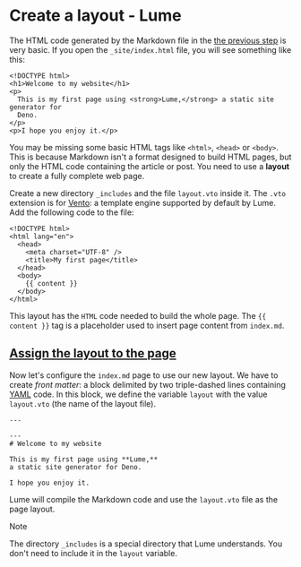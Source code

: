 # Create a layout - Lume
The HTML code generated by the Markdown file in the [the previous step](https://lume.land/docs/getting-started/your-first-page/) is very basic. If you open the `_site/index.html` file, you will see something like this:

```
<!DOCTYPE html>
<h1>Welcome to my website</h1>
<p>
  This is my first page using <strong>Lume,</strong> a static site generator for
  Deno.
</p>
<p>I hope you enjoy it.</p>

```


You may be missing some basic HTML tags like `<html>`, `<head>` or `<body>`. This is because Markdown isn't a format designed to build HTML pages, but only the HTML code containing the article or post. You need to use a **layout** to create a fully complete web page.

Create a new directory `_includes` and the file `layout.vto` inside it. The `.vto` extension is for [Vento](https://vento.js.org/): a template engine supported by default by Lume. Add the following code to the file:

```
<!DOCTYPE html>
<html lang="en">
  <head>
    <meta charset="UTF-8" />
    <title>My first page</title>
  </head>
  <body>
    {{ content }}
  </body>
</html>

```


This layout has the `HTML` code needed to build the whole page. The `{{ content }}` tag is a placeholder used to insert page content from `index.md`.

[Assign the layout to the page](#assign-the-layout-to-the-page)
---------------------------------------------------------------

Now let's configure the `index.md` page to use our new layout. We have to create _front matter_: a block delimited by two triple-dashed lines containing [YAML](https://yaml.org/) code. In this block, we define the variable `layout` with the value `layout.vto` (the name of the layout file).

```
---

---
# Welcome to my website

This is my first page using **Lume,**
a static site generator for Deno.

I hope you enjoy it.

```


Lume will compile the Markdown code and use the `layout.vto` file as the page layout.

Note

The directory `_includes` is a special directory that Lume understands. You don't need to include it in the `layout` variable.